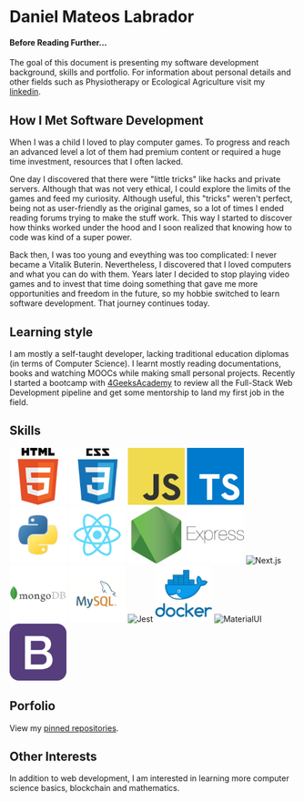 # Daniel Mateos Labrador

<article>

#### Before Reading Further...

The goal of this document is presenting my software development background, skills and portfolio. For information about personal details and other fields such as Physiotherapy or Ecological Agriculture visit my [linkedin](https://www.linkedin.com/in/danielmateoslab/).

</article>

<article>

## How I Met Software Development

When I was a child I loved to play computer games. To progress and reach an advanced level a lot of them had premium content or required a huge time investment, resources that I often lacked.

One day I discovered that there were "little tricks" like hacks and private servers. Although that was not very ethical, I could explore the limits of the games and feed my curiosity. Although useful, this "tricks" weren't perfect, being not as user-friendly as the original games, so a lot of times I ended reading forums trying to make the stuff work. This way I started to discover how thinks worked under the hood and I soon realized that knowing how to code was kind of a super power.

Back then, I was too young and eveything was too complicated: I never became a Vitalik Buterin. Nevertheless, I discovered that I loved computers and what you can do with them. Years later I decided to stop playing video games and to invest that time doing something that gave me more opportunities and freedom in the future, so my hobbie switched to learn software development. That journey continues today.

</article>

<article>

## Learning style

I am mostly a self-taught developer, lacking traditional education diplomas (in terms of Computer Science). I learnt mostly reading documentations, books and watching MOOCs while making small personal projects.
Recently I started a bootcamp with [4GeeksAcademy](https://4geeksacademy.com/) to review all the Full-Stack Web Development pipeline and get some mentorship to land my first job in the field.

</article>

<article>

## Skills

  <img alt="HTML5" width="100px" src="https://raw.githubusercontent.com/github/explore/80688e429a7d4ef2fca1e82350fe8e3517d3494d/topics/html/html.png" />
  <img alt="CSS3" width="100px" src="https://raw.githubusercontent.com/github/explore/80688e429a7d4ef2fca1e82350fe8e3517d3494d/topics/css/css.png" />
  <img alt="JavaScript" width="100px" src="https://raw.githubusercontent.com/github/explore/80688e429a7d4ef2fca1e82350fe8e3517d3494d/topics/javascript/javascript.png" />
  <img alt="TypeScript" width="100px" src="https://raw.githubusercontent.com/github/explore/80688e429a7d4ef2fca1e82350fe8e3517d3494d/topics/typescript/typescript.png" />
  <img alt="Python" width="100px" src="https://raw.githubusercontent.com/github/explore/80688e429a7d4ef2fca1e82350fe8e3517d3494d/topics/python/python.png" />
  <img alt="React" width="100px" src="https://raw.githubusercontent.com/github/explore/80688e429a7d4ef2fca1e82350fe8e3517d3494d/topics/react/react.png" />
  <img alt="Node" width="100px" src="https://raw.githubusercontent.com/github/explore/80688e429a7d4ef2fca1e82350fe8e3517d3494d/topics/nodejs/nodejs.png" />
  <img alt="Express" width="100px" src="https://raw.githubusercontent.com/github/explore/80688e429a7d4ef2fca1e82350fe8e3517d3494d/topics/express/express.png" />
  <img alt="Next.js" width="100px" src="https://camo.githubusercontent.com/92ec9eb7eeab7db4f5919e3205918918c42e6772562afb4112a2909c1aaaa875/68747470733a2f2f6173736574732e76657263656c2e636f6d2f696d6167652f75706c6f61642f76313630373535343338352f7265706f7369746f726965732f6e6578742d6a732f6e6578742d6c6f676f2e706e67" />
  <img alt="MongoDB" width="100px" src="https://raw.githubusercontent.com/github/explore/80688e429a7d4ef2fca1e82350fe8e3517d3494d/topics/mongodb/mongodb.png" />
  <img alt="MySQL" width="100px" src="https://raw.githubusercontent.com/github/explore/80688e429a7d4ef2fca1e82350fe8e3517d3494d/topics/mysql/mysql.png" />
  <img alt="Jest" width="100px" src="https://jestjs.io/img/jest.png" />
  <img alt="Docker" width="100px" src="https://raw.githubusercontent.com/github/explore/80688e429a7d4ef2fca1e82350fe8e3517d3494d/topics/docker/docker.png" />
  <img alt="MaterialUI" width="100px" src="https://mui.com/static/favicon.ico" />
  <img alt="Bootstrap" width="100px" src="https://raw.githubusercontent.com/github/explore/80688e429a7d4ef2fca1e82350fe8e3517d3494d/topics/bootstrap/bootstrap.png" />

</article>

<article>

## Porfolio

View my [pinned repositories](https://github.com/DanielMateosLab#choose-pinned-repositories).

</article>

<article>

## Other Interests

In addition to web development, I am interested in learning more computer science basics, blockchain and mathematics.

</article>
